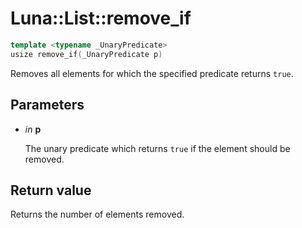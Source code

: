 # Luna::List::remove_if

```c++
template <typename _UnaryPredicate>
usize remove_if(_UnaryPredicate p)
```

Removes all elements for which the specified predicate returns `true`. 



## Parameters
* *in* **p**

    The unary predicate which returns `​true` if the element should be removed. 

## Return value
Returns the number of elements removed. 

